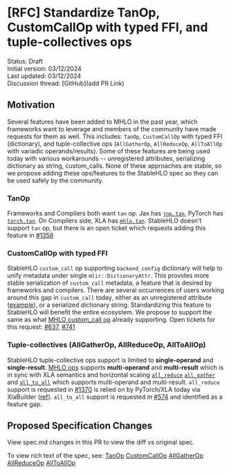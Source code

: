 # [RFC] Standardize TanOp, CustomCallOp with typed FFI, and tuple-collectives ops

Status: Draft<br/>
Initial version: 03/12/2024<br/>
Last updated: 03/12/2024<br/>
Discussion thread: [GitHub](add PR Link)

## Motivation

Several features have been added to MHLO in the past year, which frameworks want
to leverage and members of the community have made requests for them as well.
This includes: `TanOp`, `CustomCallOp` with typed FFI (dictionary), and
tuple-collective ops (`AllGatherOp`, `AllReduceOp`, `AllToAllOp` with variadic
operands/results). Some of these features are being used today with various
workarounds -- unregistered attributes, serializing dictionary as string,
custom_calls. None of these approaches are stable, so we propose adding these
ops/features to the StableHLO spec so they can be used safely by the community.

### TanOp

Frameworks and Compilers both want `tan` op.
Jax has [`jnp.tan`](https://jax.readthedocs.io/en/latest/_autosummary/jax.numpy.tan.html),
PyTorch has [`torch.tan`](https://pytorch.org/docs/stable/generated/torch.tan.html).
On Compilers side, XLA has [`mhlo.tan`](https://github.com/tensorflow/mlir-hlo/blob/master/mhlo/IR/hlo_ops.td#L633).
StableHLO doesn't support `tan` op, but there is an open ticket which requests
adding this feature in
[#1358](https://github.com/openxla/stablehlo/issues/1358)

### CustomCallOp with typed FFI

StableHLO `custom_call` op supporting `backend_config` dictionary will help to
unify metadata under single `mlir::DictionaryAttr`. This provides more stable
serialization of `custom_call` metadata, a feature that is desired by frameworks
and compilers. There are several occurrences of users working around this gap in
`custom_call` today, either as an unregistered attribute
([example](https://github.com/google/jax/blob/1ed27ecebb92e916b45601e3a107971170a4592b/jaxlib/hlo_helpers.py#L191)),
or a serialized dictionary string. Standardizing this feature to StableHLO will
benefit the entire ecosystem. We propose to support the same as what
[MHLO custom_call op](https://github.com/tensorflow/mlir-hlo/blob/master/mhlo/IR/hlo_ops.td#L2483)
already supporting. Open tickets for this request: [#637](https://github.com/openxla/stablehlo/issues/637),
[#741](https://github.com/openxla/stablehlo/issues/741)

### Tuple-collectives (AllGatherOp, AllReduceOp, AllToAllOp)

StableHLO tuple-collective ops support is limited to **single-operand** and **single-result**.
[MHLO ops](https://github.com/tensorflow/mlir-hlo/blob/master/mhlo/IR/hlo_ops.td)
supports
**multi-operand** and **multi-result** which is in sync with XLA semantics and
horizontal scaling
[`all_reduce`](https://openxla.org/xla/operation_semantics#allreduce)
[`all_gather`](https://openxla.org/xla/operation_semantics#allgather) and
[`all_to_all`](https://openxla.org/xla/operation_semantics#alltoall) which
supports multi-operand and multi-result. `all_reduce` support is requested
in [#1370](https://github.com/openxla/stablehlo/issues/1370) is relied on by
PyTorch/XLA today via XlaBuilder ([ref](https://github.com/pytorch/xla/blob/1bbe333ad137ace6b8134db640c0b24c8c428db6/torch_xla/csrc/cross_replica_reduces.cpp#L156)).
`all_to_all` support is requested in
[#574](https://github.com/openxla/stablehlo/issues/574) and identified as a feature
gap.

## Proposed Specification Changes

View spec.md changes in this PR to view the diff vs original spec.

To view rich text of the spec, see:
[TanOp](https://github.com/openxla/stablehlo/blob/f8d6756c70dc5301d5be88d1ca378d1429943e0c/docs/spec.md#tan)
[CustomCallOp](https://github.com/openxla/stablehlo/blob/f8d6756c70dc5301d5be88d1ca378d1429943e0c/docs/spec.md#custom_call)
[AllGatherOp](https://github.com/openxla/stablehlo/blob/f8d6756c70dc5301d5be88d1ca378d1429943e0c/docs/spec.md#all_gather)
[AllReduceOp](https://github.com/openxla/stablehlo/blob/f8d6756c70dc5301d5be88d1ca378d1429943e0c/docs/spec.md#all_reduce)
[AllToAllOp](https://github.com/openxla/stablehlo/blob/f8d6756c70dc5301d5be88d1ca378d1429943e0c/docs/spec.md#all_to_all)
